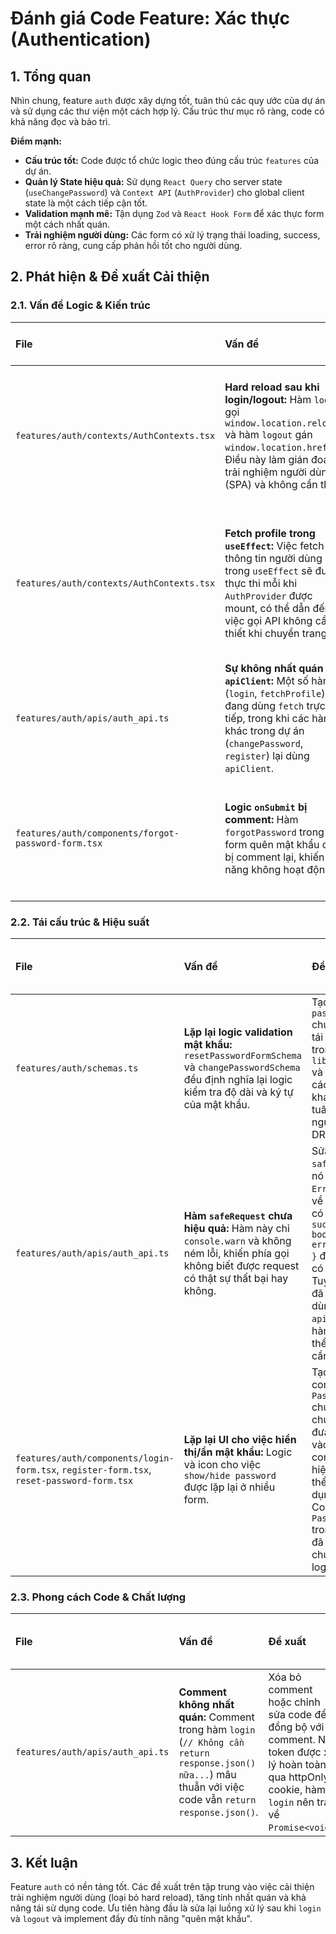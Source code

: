 # Đánh giá Code Feature: Xác thực (Authentication)

## 1. Tổng quan

Nhìn chung, feature `auth` được xây dựng tốt, tuân thủ các quy ước của dự án và sử dụng các thư viện một cách hợp lý. Cấu trúc thư mục rõ ràng, code có khả năng đọc và bảo trì.

**Điểm mạnh:**

*   **Cấu trúc tốt:** Code được tổ chức logic theo đúng cấu trúc `features` của dự án.
*   **Quản lý State hiệu quả:** Sử dụng `React Query` cho server state (`useChangePassword`) và `Context API` (`AuthProvider`) cho global client state là một cách tiếp cận tốt.
*   **Validation mạnh mẽ:** Tận dụng `Zod` và `React Hook Form` để xác thực form một cách nhất quán.
*   **Trải nghiệm người dùng:** Các form có xử lý trạng thái loading, success, error rõ ràng, cung cấp phản hồi tốt cho người dùng.

## 2. Phát hiện & Đề xuất Cải thiện

### 2.1. Vấn đề Logic & Kiến trúc

| File | Vấn đề | Đề xuất | Mức độ ưu tiên |
| :--- | :--- | :--- | :--- |
| `features/auth/contexts/AuthContexts.tsx` | **Hard reload sau khi login/logout:** Hàm `login` gọi `window.location.reload()` và hàm `logout` gán `window.location.href`. Điều này làm gián đoạn trải nghiệm người dùng (SPA) và không cần thiết. | Sử dụng `router.push()` của Next.js để điều hướng. Sau khi login thành công, thay vì reload, hãy gọi lại `fetchProfile` để cập nhật `user` state, React sẽ tự động render lại UI. | **Cao** |
| `features/auth/contexts/AuthContexts.tsx` | **Fetch profile trong `useEffect`:** Việc fetch thông tin người dùng trong `useEffect` sẽ được thực thi mỗi khi `AuthProvider` được mount, có thể dẫn đến việc gọi API không cần thiết khi chuyển trang. | Chuyển logic `fetchProfile` vào một custom hook `useUser` sử dụng `useQuery` của React Query. Cấu hình `staleTime: Infinity` để chỉ fetch một lần và lấy dữ liệu từ cache trong suốt phiên làm việc. | **Trung bình** |
| `features/auth/apis/auth_api.ts` | **Sự không nhất quán của `apiClient`:** Một số hàm (`login`, `fetchProfile`) đang dùng `fetch` trực tiếp, trong khi các hàm khác trong dự án (`changePassword`, `register`) lại dùng `apiClient`. | Thống nhất sử dụng `apiClient` cho tất cả các lệnh gọi API. Điều này giúp tập trung logic xử lý lỗi, interceptor và header vào một nơi duy nhất. | **Trung bình** |
| `features/auth/components/forgot-password-form.tsx` | **Logic `onSubmit` bị comment:** Hàm `forgotPassword` trong form quên mật khẩu đang bị comment lại, khiến tính năng không hoạt động. | Implement logic gọi API `forgotPassword` đã được định nghĩa trong `password.api.ts` và đưa vào hook `useForgotPassword` để quản lý mutation. | **Cao** |

### 2.2. Tái cấu trúc & Hiệu suất

| File | Vấn đề | Đề xuất | Mức độ ưu tiên |
| :--- | :--- | :--- | :--- |
| `features/auth/schemas.ts` | **Lặp lại logic validation mật khẩu:** `resetPasswordFormSchema` và `changePasswordSchema` đều định nghĩa lại logic kiểm tra độ dài và ký tự của mật khẩu. | Tạo một `passwordSchema` chung có thể tái sử dụng trong `lib/schemas.ts` và import vào các schema khác. Điều này tuân thủ nguyên tắc DRY. | **Thấp** |
| `features/auth/apis/auth_api.ts` | **Hàm `safeRequest` chưa hiệu quả:** Hàm này chỉ `console.warn` và không ném lỗi, khiến phía gọi không biết được request có thật sự thất bại hay không. | Sửa đổi `safeRequest` để nó `throw new Error` hoặc trả về một object có cấu trúc `{ success: boolean, error?: Error }` để bên gọi có thể xử lý. Tuy nhiên, khi đã thống nhất dùng `apiClient`, hàm này có thể không còn cần thiết. | **Thấp** |
| `features/auth/components/login-form.tsx`, `register-form.tsx`, `reset-password-form.tsx` | **Lặp lại UI cho việc hiển thị/ẩn mật khẩu:** Logic và icon cho việc `show/hide password` được lặp lại ở nhiều form. | Tạo một component `PasswordInput` chung (nếu chưa có) hoặc đưa logic này vào `Input` component hiện tại để có thể tái sử dụng. Component `PasswordInput` trong `common` đã có nhưng chưa xử lý logic này. | **Thấp** |

### 2.3. Phong cách Code & Chất lượng

| File | Vấn đề | Đề xuất | Mức độ ưu tiên |
| :--- | :--- | :--- | :--- |
| `features/auth/apis/auth_api.ts` | **Comment không nhất quán:** Comment trong hàm `login` (`// Không cần return response.json() nữa...`) mâu thuẫn với việc code vẫn `return response.json()`. | Xóa bỏ comment hoặc chỉnh sửa code để đồng bộ với comment. Nếu token được xử lý hoàn toàn qua httpOnly cookie, hàm `login` nên trả về `Promise<void>`. | **Thấp** |

## 3. Kết luận

Feature `auth` có nền tảng tốt. Các đề xuất trên tập trung vào việc cải thiện trải nghiệm người dùng (loại bỏ hard reload), tăng tính nhất quán và khả năng tái sử dụng code. Ưu tiên hàng đầu là sửa lại luồng xử lý sau khi `login` và `logout` và implement đầy đủ tính năng "quên mật khẩu".
